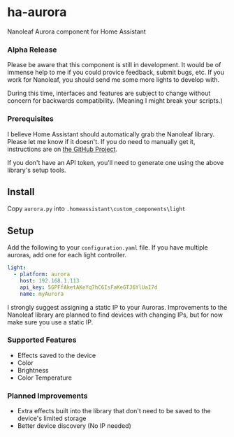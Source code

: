# ha-aurora
Nanoleaf Aurora component for Home Assistant

### Alpha Release ###

Please be aware that this component is still in development. It would be of immense help to me if you could provice feedback, submit bugs, etc. If you work for Nanoleaf, you should send me some more lights to develop with.

During this time, interfaces and features are subject to change without concern for backwards compatibility. (Meaning I might break your scripts.)

### Prerequisites ###

I believe Home Assistant should automatically grab the Nanoleaf library. Please let me know if it doesn't. If you do need to manually get it, instructions are on [the GitHub Project](https://github.com/software-2/nanoleaf).

If you don't have an API token, you'll need to generate one using the above library's setup tools.

## Install ##

Copy `aurora.py` into `.homeassistant\custom_components\light`

## Setup ##

Add the following to your `configuration.yaml` file. If you have multiple auroras, add one for each light controller.

```yaml
light:
  - platform: aurora
    host: 192.168.1.113
    api_key: 5GPFfAketAKeYq7hC6IsFaKeGTJ6YlUaI7d
    name: myAurora
```

I strongly suggest assigning a static IP to your Auroras. Improvements to the Nanoleaf library are planned to find devices with changing IPs, but for now make sure you use a static IP.

### Supported Features ###

* Effects saved to the device
* Color
* Brightness
* Color Temperature

### Planned Improvements ###

* Extra effects built into the library that don't need to be saved to the device's limited storage
* Better device discovery (No IP needed)

